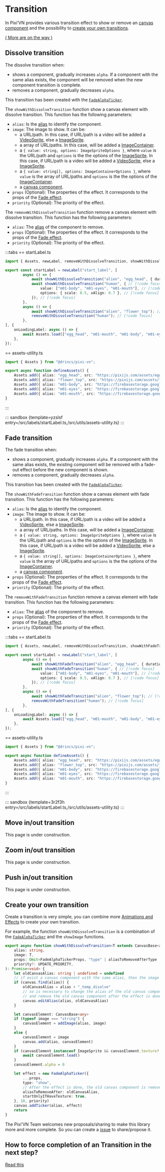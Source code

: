 # Transition

In Pixi’VN provides various transition effect to show or remove an [canvas component](/start/canvas-components.md) and the possibility to [create your own transitions](#create-your-own-transition).

[( More are on the way )](https://github.com/DRincs-Productions/pixi-vn/issues/20)

## Dissolve transition

The dissolve transition when:

* shows a component, gradually increases `alpha`. If a component with the same alias exists, the component will be removed when the new component transition is complete.
* removes a component, gradually decreases `alpha`.

This transition has been created with the [`FadeAlphaTicker`](/start/animations-effects.md#fade).

The `showWithDissolveTransition` function show a canvas element with dissolve transition. This function has the following parameters:

* `alias`: Is the [alias](/start/canvas-alias.md) to identify the component.
* `image`: The image to show. It can be:
  * a URL/path. In this case, if URL/path is a video will be added a [VideoSprite](/start/canvas-videos.md), else a [ImageSprite](/start/canvas-images.md).
  * a array of URL/paths. In this case, will be added a [ImageContainer](/start/canvas-images.md).
  * a `{ value: string, options: ImageSpriteOptions }`, where `value` is the URL/path and `options` is the the options of the [ImageSprite](/start/canvas-images.md). In this case, if URL/path is a video will be added a [VideoSprite](/start/canvas-videos.md), else a [ImageSprite](/start/canvas-images.md).
  * a `{ value: string[], options: ImageContainerOptions }`, where `value` is the array of URL/paths and `options` is the the options of the [ImageContainer](/start/canvas-images.md).
  * a [canvas component](/start/canvas-components.md).
* `props` (Optional): The properties of the effect. It corresponds to the props of the [Fade effect](/start/animations-effects.md#fade).
* `priority` (Optional): The priority of the effect.

The `removeWithDissolveTransition` function remove a canvas element with dissolve transition. This function has the following parameters:

* `alias`: The [alias](/start/canvas-alias.md) of the component to remove.
* `props` (Optional): The properties of the effect. It corresponds to the props of the [Fade effect](/start/animations-effects.md#fade).
* `priority` (Optional): The priority of the effect.

:::tabs
== startLabel.ts

```ts
import { Assets, newLabel, removeWithDissolveTransition, showWithDissolveTransition } from "@drincs/pixi-vn";

export const startLabel = newLabel("start_label", [
        async () => {
            await showWithDissolveTransition("alien", "egg_head", { duration: 5 }); // [!code focus]
            await showWithDissolveTransition("human", { // [!code focus]
                value: ["m01-body", "m01-eyes", "m01-mouth"], // [!code focus]
                options: { scale: 0.5, xAlign: 0.7 }, // [!code focus]
            }); // [!code focus]
        },
        async () => {
            await showWithDissolveTransition("alien", "flower_top"); // [!code focus]
            removeWithDissolveTransition("human"); // [!code focus]
        },
], {
    onLoadingLabel: async () => {
        await Assets.load(["egg_head", "m01-mouth", "m01-body", "m01-eyes"]);
    },
});
```

== assets-utility.ts

```ts
import { Assets } from "@drincs/pixi-vn";

export async function defineAssets() {
    Assets.add({ alias: "egg_head", src: "https://pixijs.com/assets/eggHead.png" });
    Assets.add({ alias: "flower_top", src: "https://pixijs.com/assets/flowerTop.png" });
    Assets.add({ alias: "m01-body", src: "https://firebasestorage.googleapis.com/v0/b/pixi-vn.appspot.com/o/public%2Fbreakdown%2Fm01%2Fm01-body.webp?alt=media" });
    Assets.add({ alias: "m01-eyes", src: "https://firebasestorage.googleapis.com/v0/b/pixi-vn.appspot.com/o/public%2Fbreakdown%2Fm01%2Fm01-eyes-smile.webp?alt=media" });
    Assets.add({ alias: "m01-mouth", src: "https://firebasestorage.googleapis.com/v0/b/pixi-vn.appspot.com/o/public%2Fbreakdown%2Fm01%2Fm01-mouth-smile00.webp?alt=media" });
}
```

:::

::: sandbox {template=yzslsf entry=/src/labels/startLabel.ts,/src/utils/assets-utility.ts}
:::

## Fade transition

The fade transition when:

* shows a component, gradually increases `alpha`. If a component with the same alias exists, the existing component will be removed with a fade-out effect before the new component is shown.
* removes a component, gradually decreases `alpha`.

This transition has been created with the [`FadeAlphaTicker`](/start/animations-effects.md#fade).

The `showWithFadeTransition` function show a canvas element with fade transition. This function has the following parameters:

* `alias`: Is the [alias](/start/canvas-alias.md) to identify the component.
* `image`: The image to show. It can be:
  * a URL/path. In this case, if URL/path is a video will be added a [VideoSprite](/start/canvas-videos.md), else a [ImageSprite](/start/canvas-images.md).
  * a array of URL/paths. In this case, will be added a [ImageContainer](/start/canvas-images.md).
  * a `{ value: string, options: ImageSpriteOptions }`, where `value` is the URL/path and `options` is the the options of the [ImageSprite](/start/canvas-images.md). In this case, if URL/path is a video will be added a [VideoSprite](/start/canvas-videos.md), else a [ImageSprite](/start/canvas-images.md).
  * a `{ value: string[], options: ImageContainerOptions }`, where `value` is the array of URL/paths and `options` is the the options of the [ImageContainer](/start/canvas-images.md).
  * a [canvas component](/start/canvas-components.md).
* `props` (Optional): The properties of the effect. It corresponds to the props of the [Fade effect](/start/animations-effects.md#fade).
* `priority` (Optional): The priority of the effect.

The `removeWithFadeTransition` function remove a canvas element with fade transition. This function has the following parameters:

* `alias`: The [alias](/start/canvas-alias.md) of the component to remove.
* `props` (Optional): The properties of the effect. It corresponds to the props of the [Fade effect](/start/animations-effects.md#fade).
* `priority` (Optional): The priority of the effect.

:::tabs
== startLabel.ts

```ts
import { Assets, newLabel, removeWithDissolveTransition, showWithFadeTransition } from "@drincs/pixi-vn";

export const startLabel = newLabel("start_label", [
        async () => {
            await showWithFadeTransition("alien", "egg_head", { duration: 5 }); // [!code focus]
            await showWithFadeTransition("human", { // [!code focus]
                value: ["m01-body", "m01-eyes", "m01-mouth"], // [!code focus]
                options: { scale: 0.5, xAlign: 0.7 }, // [!code focus]
            }); // [!code focus]
        },
        async () => {
            await showWithFadeTransition("alien", "flower_top"); // [!code focus]
            removeWithFadeTransition("human"); // [!code focus]
        },
], {
    onLoadingLabel: async () => {
        await Assets.load(["egg_head", "m01-mouth", "m01-body", "m01-eyes"]);
    },
});
```

== assets-utility.ts

```ts
import { Assets } from "@drincs/pixi-vn";

export async function defineAssets() {
    Assets.add({ alias: "egg_head", src: "https://pixijs.com/assets/eggHead.png" });
    Assets.add({ alias: "flower_top", src: "https://pixijs.com/assets/flowerTop.png" });
    Assets.add({ alias: "m01-body", src: "https://firebasestorage.googleapis.com/v0/b/pixi-vn.appspot.com/o/public%2Fbreakdown%2Fm01%2Fm01-body.webp?alt=media" });
    Assets.add({ alias: "m01-eyes", src: "https://firebasestorage.googleapis.com/v0/b/pixi-vn.appspot.com/o/public%2Fbreakdown%2Fm01%2Fm01-eyes-smile.webp?alt=media" });
    Assets.add({ alias: "m01-mouth", src: "https://firebasestorage.googleapis.com/v0/b/pixi-vn.appspot.com/o/public%2Fbreakdown%2Fm01%2Fm01-mouth-smile00.webp?alt=media" });
}
```

:::

::: sandbox {template=3r2f3h entry=/src/labels/startLabel.ts,/src/utils/assets-utility.ts}
:::

## Move in/out transition

This page is under construction.

## Zoom in/out transition

This page is under construction.

## Push in/out transition

This page is under construction.

## Create your own transition

Create a transition is very simple, you can combine more [Animations and Effects](/start/animations-effects) to create your own transition.

For example, the function `showWithDissolveTransition` is a combination of the [`FadeAlphaTicker`](/start/animations-effects.md#fade) and the `showImage` functions.

```typescript
export async function showWithDissolveTransition<T extends CanvasBase<any> | string = string>(
    alias: string,
    image: T,
    props: Omit<FadeAlphaTickerProps, "type" | aliasToRemoveAfterType | "startOnlyIfHaveTexture"> = {},
    priority?: UPDATE_PRIORITY,
): Promise<void> {
    let oldCanvasAlias: string | undefined = undefined
    // if exist a canvas component with the same alias, then the image is replaced and the first image is removed after the effect is done
    if (canvas.find(alias)) {
        oldCanvasAlias = alias + "_temp_disolve"
        // so is necessary to change the alias of the old canvas component
        // and remove the old canvas component after the effect is done
        canvas.editAlias(alias, oldCanvasAlias)
    }

    let canvasElement: CanvasBase<any>
    if (typeof image === "string") {
        canvasElement = addImage(alias, image)
    }
    else {
        canvasElement = image
        canvas.add(alias, canvasElement)
    }
    if (canvasElement instanceof ImageSprite && canvasElement.texture?.label == "EMPTY") {
        await canvasElement.load()
    }
    canvasElement.alpha = 0

    let effect = new FadeAlphaTicker({
        ...props,
        type: "show",
        // After the effect is done, the old canvas component is removed
        aliasToRemoveAfter: oldCanvasAlias,
        startOnlyIfHaveTexture: true,
    }, 10, priority)
    canvas.addTicker(alias, effect)
    return
}
```

The Pixi’VN Team welcomes new proposals/sharing to make this library more and more complete. So you can create a [issue](https://github.com/DRincs-Productions/pixi-vn/issues) to share/propose it.

## How to force completion of an Transition in the next step?

[Read this](/other/various-answers#how-to-force-completion-of-an-transition-effect-animation-in-the-next-step)
